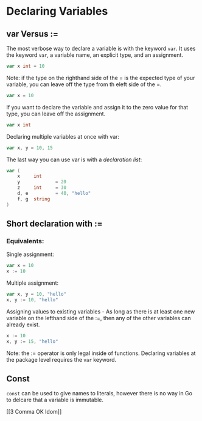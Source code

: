 # Declaring Variables

## var Versus :=

The most verbose way to declare a variable is with the keyword `var`. It uses the keyword `var`, a variable name, an explicit type, and an assignment.

```go
var x int = 10
```

Note: if the type on the righthand side of the = is the expected type of your variable, you can leave off the type from th eleft side of the =. 

```go
var x = 10
```

If you want to declare the variable and assign it to the zero value for that type, you can leave off the assignment.

```go
var x int
```

Declaring multiple variables at once with var:

```go
var x, y = 10, 15
```

The last way you can use var is with a _declaration list_:

```go
var (
	x     int
	y             = 20
	z     int     = 30
	d, e          = 40, "hello"
	f, g  string
)
```


## Short declaration with :=

### Equivalents:

Single assignment:

```go
var x = 10
x := 10
```

Multiple assignment:

```go
var x, y = 10, "hello"
x, y := 10, "hello"
```

Assigning values to existing variables - As long as there is at least one new variable on the lefthand side of the :=, then any of the other variables can already exist.

```go
x := 10
x, y := 15, "hello"
```

Note: the := operator is only legal inside of functions. Declaring variables at the package level requires the `var` keyword.


## Const

`const` can be used to give names to literals, however there is no way in Go to delcare that a variable is immutable.


[[3 Comma OK Idom]]


